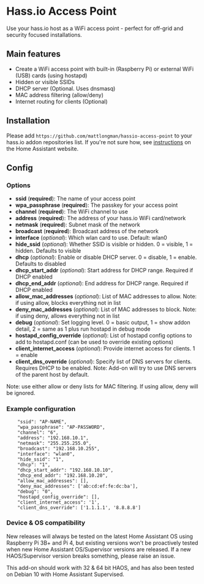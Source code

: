 # Hass.io Access Point
Use your hass.io host as a WiFi access point - perfect for off-grid and security focused installations.

## Main features
- Create a WiFi access point with built-in (Raspberry Pi) or external WiFi (USB) cards (using hostapd)
- Hidden or visible SSIDs
- DHCP server (Optional. Uses dnsmasq)
- MAC address filtering (allow/deny)
- Internet routing for clients (Optional)


## Installation

Please add
`https://github.com/mattlongman/hassio-access-point` to your hass.io addon repositories list. If you're not sure how, see [instructions](https://www.home-assistant.io/hassio/installing_third_party_addons/) on the Home Assistant website.

## Config

### Options
- **ssid** (**required**): The name of your access point
- **wpa_passphrase** (**required**): The passkey for your access point
- **channel** (**required**): The WiFi channel to use
- **address** (**required**): The address of your hass.io WiFi card/network
- **netmask** (**required**): Subnet mask of the network
- **broadcast** (**required**): Broadcast address of the network
- **interface** (_optional_): Which wlan card to use. Default: wlan0
- **hide_ssid** (_optional_): Whether SSID is visible or hidden. 0 = visible, 1 = hidden. Defaults to visible
- **dhcp** (_optional_): Enable or disable DHCP server. 0 = disable, 1 = enable. Defaults to disabled
- **dhcp_start_addr** (_optional_): Start address for DHCP range. Required if DHCP enabled
- **dhcp_end_addr** (_optional_): End address for DHCP range. Required if DHCP enabled
- **allow_mac_addresses** (_optional_): List of MAC addresses to allow. Note: if using allow, blocks everything not in list
- **deny_mac_addresses** (_optional_): List of MAC addresses to block. Note: if using deny, allows everything not in list
- **debug** (_optional_): Set logging level. 0 = basic output, 1 = show addon detail, 2 = same as 1 plus run hostapd in debug mode
- **hostapd_config_override** (_optional_): List of hostapd config options to add to hostapd.conf (can be used to override existing options)
- **client_internet_access** (_optional_): Provide internet access for clients. 1 = enable
- **client_dns_override** (_optional_): Specify list of DNS servers for clients. Requires DHCP to be enabled. Note: Add-on will try to use DNS servers of the parent host by default.

Note: use either allow or deny lists for MAC filtering. If using allow, deny will be ignored.

### Example configuration

```
    "ssid": "AP-NAME",
    "wpa_passphrase": "AP-PASSWORD",
    "channel": "6",
    "address": "192.168.10.1",
    "netmask": "255.255.255.0",
    "broadcast": "192.168.10.255",
    "interface": "wlan0",
    "hide_ssid": "1",
    "dhcp": "1",
    "dhcp_start_addr": "192.168.10.10",
    "dhcp_end_addr": "192.168.10.20",
    "allow_mac_addresses": [],
    "deny_mac_addresses": ['ab:cd:ef:fe:dc:ba'],
    "debug": "0",
    "hostapd_config_override": [],
    "client_internet_access": '1',
    "client_dns_override": ['1.1.1.1', '8.8.8.8']
```

### Device & OS compatibility

New releases will always be tested on the latest Home Assistant OS using Raspberry Pi 3B+ and Pi 4, but existing versions won't be proactively tested when new Home Assistant OS/Supervisor versions are released. If a new HAOS/Supervisor version breaks something, please raise an issue.

This add-on should work with 32 & 64 bit HAOS, and has also been tested on Debian 10 with Home Assistant Supervised.
